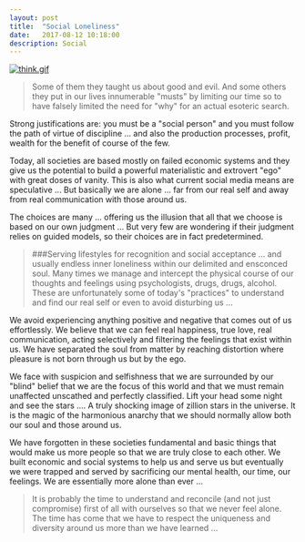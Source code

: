 ```yaml
---
layout: post
title:  "Social Loneliness"
date:   2017-08-12 10:18:00
description: Social
---
```


[![think.gif](https://svbtleusercontent.com/xhvmqdkwhmfxtg_small.gif)](https://svbtleusercontent.com/xhvmqdkwhmfxtg.gif)

>Some of them they taught us  about good and evil. And some others they put in our lives innumerable "musts" by limiting our time so to have falsely limited the need for "why" for an actual esoteric search.

Strong justifications are:  you must be a "social person" and you must follow  the path of virtue of discipline ... and also the  production processes, profit, wealth for the benefit of course of the few.

Today, all societies are based mostly on failed economic systems and they give us the potential to build a powerful materialistic and extrovert "ego" with great doses of vanity. This is also what current social media means are speculative ... But basically we are alone ... far from our real self and away from real communication with those around us.

The choices are many ... offering us the illusion that all that we choose is based on our own judgment ... But very few are wondering  if their judgment relies on guided models, so their choices are in fact predetermined.

>###Serving lifestyles for recognition and social acceptance ... and usually endless inner loneliness within our delimited and ensconced soul. Many times we manage and intercept the physical course of our thoughts and feelings using psychologists, drugs, drugs, alcohol. These are unfortunately some of today's "practices" to understand and find our real self or even to avoid disturbing us ... 

We avoid experiencing anything positive and negative that comes out of us effortlessly. We believe that we can feel real happiness, true love, real communication, acting selectively and filtering the feelings that exist within us. We have separated the soul from matter by reaching distortion where pleasure is not born through us but by the ego.

We face with suspicion and selfishness that we are surrounded by our "blind" belief that we are the focus of this world and that we must remain unaffected unscathed and perfectly classified.
Lift your head some night and see the stars .... A truly shocking image of zillion stars in the universe. It is the magic of the harmonious anarchy that we should normally allow both our soul and those around us.

We have forgotten in these societies fundamental and basic things that would make us more people so that we are truly close to each other. We built economic and social systems to help us and serve us but eventually we were trapped and served by sacrificing our mental health, our time, our feelings. We are essentially more alone than ever ...

>It is probably the time to understand and reconcile (and not just compromise) first of all with ourselves so that we never feel alone. The time has come that we have to respect the uniqueness and diversity around us more than we have learned ...
